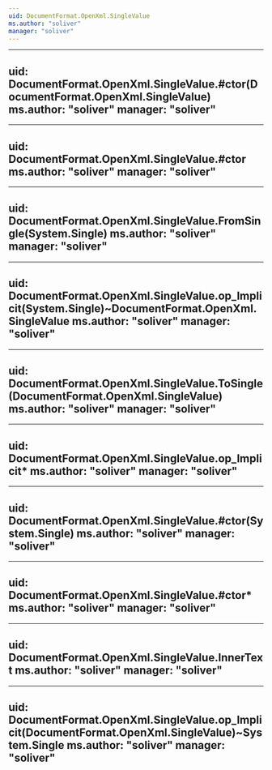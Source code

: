 ```yaml
---
uid: DocumentFormat.OpenXml.SingleValue
ms.author: "soliver"
manager: "soliver"
---
```


---
uid: DocumentFormat.OpenXml.SingleValue.#ctor(DocumentFormat.OpenXml.SingleValue)
ms.author: "soliver"
manager: "soliver"
---

---
uid: DocumentFormat.OpenXml.SingleValue.#ctor
ms.author: "soliver"
manager: "soliver"
---

---
uid: DocumentFormat.OpenXml.SingleValue.FromSingle(System.Single)
ms.author: "soliver"
manager: "soliver"
---

---
uid: DocumentFormat.OpenXml.SingleValue.op_Implicit(System.Single)~DocumentFormat.OpenXml.SingleValue
ms.author: "soliver"
manager: "soliver"
---

---
uid: DocumentFormat.OpenXml.SingleValue.ToSingle(DocumentFormat.OpenXml.SingleValue)
ms.author: "soliver"
manager: "soliver"
---

---
uid: DocumentFormat.OpenXml.SingleValue.op_Implicit*
ms.author: "soliver"
manager: "soliver"
---

---
uid: DocumentFormat.OpenXml.SingleValue.#ctor(System.Single)
ms.author: "soliver"
manager: "soliver"
---

---
uid: DocumentFormat.OpenXml.SingleValue.#ctor*
ms.author: "soliver"
manager: "soliver"
---

---
uid: DocumentFormat.OpenXml.SingleValue.InnerText
ms.author: "soliver"
manager: "soliver"
---

---
uid: DocumentFormat.OpenXml.SingleValue.op_Implicit(DocumentFormat.OpenXml.SingleValue)~System.Single
ms.author: "soliver"
manager: "soliver"
---
